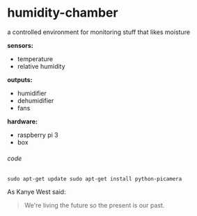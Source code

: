 humidity-chamber
===========

a controlled environment for monitoring stuff that likes moisture

__sensors:__
* temperature
* relative humidity

__outputs:__
* humidifier
* dehumidifier
* fans

__hardware:__
* raspberry pi 3
* box


###### code

`sudo apt-get update
sudo apt-get install python-picamera`


As Kanye West said:
> We're living the future so the present is our past.